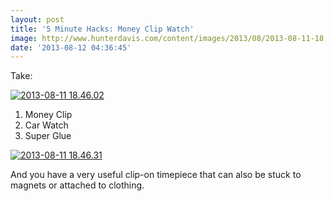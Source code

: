 ```yaml
---
layout: post
title: '5 Minute Hacks: Money Clip Watch'
image: http://www.hunterdavis.com/content/images/2013/08/2013-08-11-18.46.31.jpg
date: '2013-08-12 04:36:45'
---
```



Take:

[![2013-08-11 18.46.02](http://www.hunterdavis.com/content/images/2013/08/2013-08-11-18.46.02-300x225.jpg)](http://www.hunterdavis.com/content/images/2013/08/2013-08-11-18.46.02.jpg)

1. Money Clip
2. Car Watch
3. Super Glue

[![2013-08-11 18.46.31](http://www.hunterdavis.com/content/images/2013/08/2013-08-11-18.46.31-300x225.jpg)](http://www.hunterdavis.com/content/images/2013/08/2013-08-11-18.46.31.jpg)

And you have a very useful clip-on timepiece that can also be stuck to magnets or attached to clothing.


